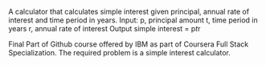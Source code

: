 A calculator that calculates simple interest given principal, annual rate of interest and time period in years.
Input:
   p, principal amount
   t, time period in years
   r, annual rate of interest
Output
   simple interest = p*t*r


Final Part of Github course offered by IBM as part of Coursera Full Stack Specialization. The required problem is a simple interest calculator.
